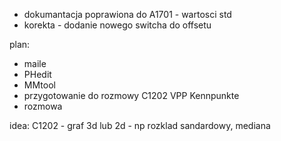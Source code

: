 - dokumantacja poprawiona do A1701 - wartosci std
- korekta - dodanie nowego switcha do offsetu

plan:
- maile
- PHedit
- MMtool
- przygotowanie do rozmowy C1202 VPP Kennpunkte
- rozmowa




idea:
C1202 - graf 3d lub 2d - np rozklad sandardowy, mediana